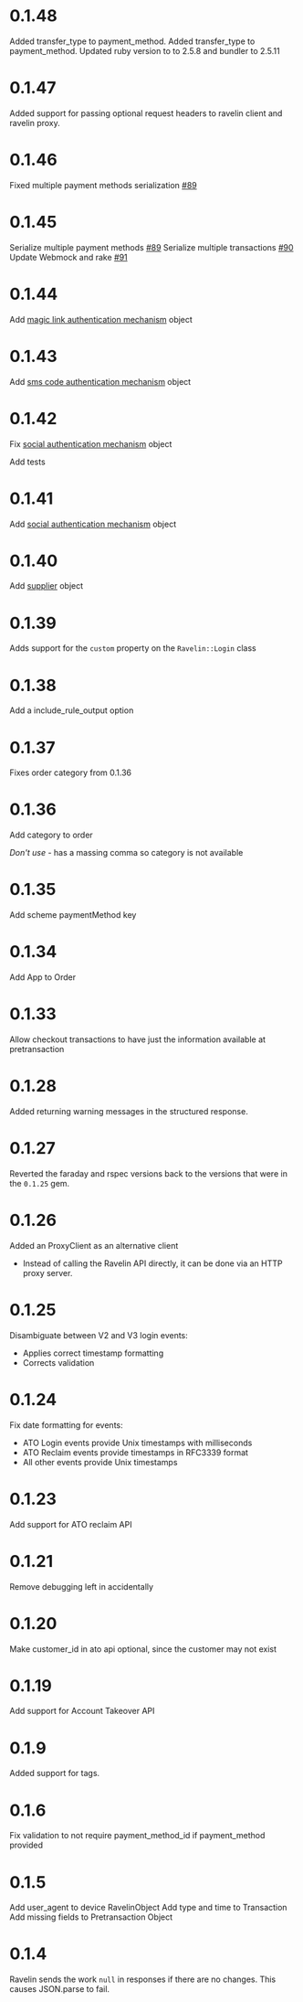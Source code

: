 # 0.1.48 

Added transfer_type to payment_method.
Added transfer_type to payment_method.
Updated ruby version to to 2.5.8 and bundler to 2.5.11

# 0.1.47

Added support for passing optional request headers to ravelin client and ravelin proxy. 

# 0.1.46

Fixed multiple payment methods serialization [#89](https://github.com/deliveroo/ravelin-ruby/pull/85)

# 0.1.45

Serialize multiple payment methods [#89](https://github.com/deliveroo/ravelin-ruby/pull/89)
Serialize multiple transactions [#90](https://github.com/deliveroo/ravelin-ruby/pull/90)
Update Webmock and rake [#91](https://github.com/deliveroo/ravelin-ruby/pull/91)

# 0.1.44


Add [magic link authentication mechanism](https://developer.ravelin.com/apis/ato/#login.login.authenticationMechanism.magiclink) 
object
# 0.1.43


Add [sms code authentication mechanism](https://developer.ravelin.com/apis/ato/#login.login.authenticationMechanism.smsCode) 
object

# 0.1.42

Fix [social authentication mechanism](https://developer.ravelin.com/apis/ato/#login.login.authenticationMechanism.social) 
object

Add tests

# 0.1.41

Add [social authentication mechanism](https://developer.ravelin.com/apis/ato/#login.login.authenticationMechanism.social) 
object

# 0.1.40

Add [supplier](https://developer.ravelin.com/apis/v2/#postv2supplier) object

# 0.1.39

Adds support for the `custom` property on the `Ravelin::Login` class

# 0.1.38

Add a include_rule_output option

# 0.1.37

Fixes order category from 0.1.36

# 0.1.36

Add category to order

*Don't use* - has a massing comma so category is not available

# 0.1.35
Add scheme paymentMethod key

# 0.1.34
Add App to Order

# 0.1.33
Allow checkout transactions to have just the information available at pretransaction

# 0.1.28
Added returning warning messages in the structured response.

# 0.1.27
Reverted the faraday and rspec versions back to the versions that were in the `0.1.25` gem.

# 0.1.26
Added an ProxyClient as an alternative client
* Instead of calling the Ravelin API directly, it can be done via an HTTP proxy server.

# 0.1.25
Disambiguate between V2 and V3 login events:
* Applies correct timestamp formatting
* Corrects validation

# 0.1.24

Fix date formatting for events:
* ATO Login events provide Unix timestamps with milliseconds 
* ATO Reclaim events provide timestamps in RFC3339 format
* All other events provide Unix timestamps

# 0.1.23

Add support for ATO reclaim API

# 0.1.21

Remove debugging left in accidentally

# 0.1.20

Make customer_id in ato api optional, since the customer may not exist

# 0.1.19

Add support for Account Takeover API

# 0.1.9

Added support for tags.

# 0.1.6

Fix validation to not require payment_method_id if payment_method provided

# 0.1.5

Add user_agent to device RavelinObject
Add type and time to Transaction
Add missing fields to Pretransaction Object

# 0.1.4

Ravelin sends the work `null` in responses if there are no changes.  This causes JSON.parse to fail.

